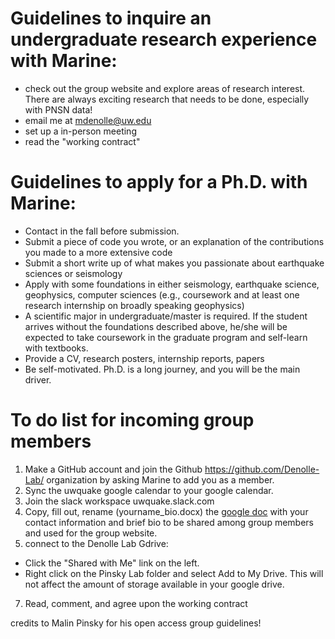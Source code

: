 
# Guidelines to inquire an undergraduate research experience  with Marine:
- check out the group website and explore areas of research interest. There are always exciting research that needs to be done, especially with PNSN data!
- email me at mdenolle@uw.edu
- set up a in-person meeting
- read the "working contract"




# Guidelines to apply for a Ph.D. with Marine:
- Contact in the fall before submission.
- Submit a piece of code you wrote, or an explanation of the contributions you made to a more extensive code
- Submit a short write up of what makes you passionate about earthquake sciences or seismology
- Apply with some foundations in either seismology, earthquake science, geophysics, computer sciences (e.g., coursework and at least one research internship on broadly speaking geophysics)
- A scientific major in undergraduate/master is required. If the student arrives without the foundations described above, he/she will be expected to take coursework in the graduate program and self-learn with textbooks.
- Provide a CV, research posters, internship reports, papers
- Be self-motivated. Ph.D. is a long journey, and you will be the main driver.


# To do list for incoming group members
1. Make a GitHub account and join the Github https://github.com/Denolle-Lab/ organization by asking Marine to add you as a member.
3. Sync the uwquake google calendar to your google calendar.
4. Join the slack workspace uwquake.slack.com
5. Copy, fill out, rename (yourname_bio.docx) the [google doc](https://docs.google.com/document/d/1l1w47Ga_eAaSgGNkMaOQZW2ms9QPDnBx5jgjdtOEzYg/edit) with your contact information and brief bio to be shared among group members and used for the group website.
6. connect to the Denolle Lab Gdrive:
  * Click the "Shared with Me" link on the left.
  * Right click on the Pinsky Lab folder and select Add to My Drive. This will not affect the amount of storage available in your google drive.
7. Read, comment, and agree upon the working contract


credits to Malin Pinsky for his open access group guidelines!
